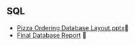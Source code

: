 ## SQL

- [Pizza Ordering Database Layout.pptx](https://github.com/kennedygeedey/markdown-portfolio/files/8692172/Lab.Three_Pizza.Ordering.Database.Geedey.pptx)🍕
- [Final Database Report](https://github.com/kennedygeedey/markdown-portfolio/files/8692174/Assignment.Seven_Kennedy.Geedey.docx) 📂
